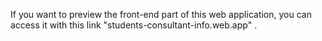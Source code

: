 If you want to preview the front-end part of this web application, you can access it with this link "students-consultant-info.web.app" .
